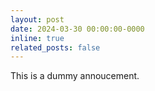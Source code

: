 ```yaml
---
layout: post
date: 2024-03-30 00:00:00-0000
inline: true
related_posts: false
---
```


This is a dummy annoucement.
